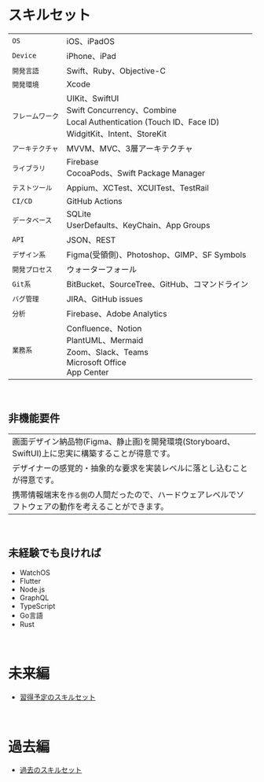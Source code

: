 # スキルセット

|   |     |
|-------|-----------|
| `OS`       | iOS、iPadOS      |
| `Device`       | iPhone、iPad       |
| `開発言語`   | Swift、Ruby、Objective-C      |
| `開発環境`   | Xcode |
| `フレームワーク` |  UIKit、SwiftUI<br>Swift Concurrency、Combine<br>Local Authentication (Touch ID、Face ID)<br>WidgitKit、Intent、StoreKit  |
| `アーキテクチャ` |  MVVM、MVC、3層アーキテクチャ   |
| `ライブラリ`    |  Firebase<br>CocoaPods、Swift Package Manager |
| `テストツール` | Appium、XCTest、XCUITest、TestRail |
| `CI/CD` | GitHub Actions |
| `データベース` | SQLite<br>UserDefaults、KeyChain、App Groups  |
| `API` | JSON、REST  |
| `デザイン系` | Figma(受領側)、Photoshop、GIMP、SF Symbols |
| `開発プロセス` |  ウォーターフォール  |
| `Git系` | BitBucket、SourceTree、GitHub、コマンドライン  |
| `バグ管理` |  JIRA、GitHub issues |
| `分析`    |  Firebase、Adobe Analytics |
| `業務系`  |  Confluence、Notion<br>PlantUML、Mermaid<br>Zoom、Slack、Teams<br>Microsoft Office<br>App Center |

<br>

## 非機能要件

|   |
|-------|
| 画面デザイン納品物(Figma、静止画)を開発環境(Storyboard、SwiftUI)上に忠実に構築することが得意です。  |
| デザイナーの感覚的・抽象的な要求を実装レベルに落とし込むことが得意です。  |
| 携帯情報端末を`作る側`の人間だったので、ハードウェアレベルでソフトウェアの動作を考えることができます。 |

<br>

## 未経験でも良ければ

- WatchOS
- Flutter
- Node.js
- GraphQL
- TypeScript
- Go言語
- Rust


<br>

# 未来編
- [習得予定のスキルセット](https://github.com/hackenbacker/job-offers/blob/main/files/future_skill.md)

<br>

# 過去編
- [過去のスキルセット](https://github.com/hackenbacker/job-offers/blob/main/files/old_skill.md)

